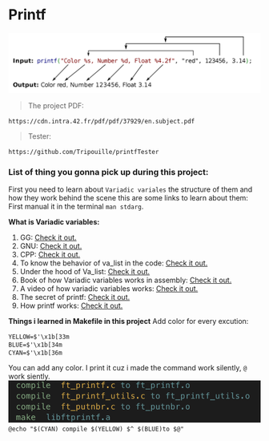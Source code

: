 # Printf
![image](image/printf.png)
> The project PDF:
```
https://cdn.intra.42.fr/pdf/pdf/37929/en.subject.pdf
```
> Tester:
```
https://github.com/Tripouille/printfTester
```
### List of thing you gonna pick up during this project:
First you need to learn about `Variadic variales` the structure of them and how they work behind the scene this are some links to learn about them:
First manual it in the terminal `man stdarg`.

**What is Variadic variables:**
1. GG: [Check it out.](https://www.geeksforgeeks.org/variadic-functions-in-c/)
2. GNU: [Check it out.](https://www.gnu.org/software/libc/manual/html_node/Variadic-Functions.html)
3. CPP: [Check it out.](https://en.cppreference.com/w/c/variadic)
4. To know the behavior of va_list in the code: [Check it out.](https://www.thegeekstuff.com/2017/05/c-variadic-functions/)
5. Under the hood of Va_list: [Check it out.](https://stackoverflow.com/questions/4958384/what-is-the-format-of-the-x86-64-va-list-structure#:~:text=The%20va_list%20type%20is%20an,is%20given%20in%20%EF%AC%81gure%203.34.)
6. Book of how Variadic variables works in assembly: [Check it out.](https://github.com/hjl-tools/x86-psABI/wiki/x86-64-psABI-1.0.pdf)
7. A video of how variadic variables works: [Check it out.](https://www.youtube.com/watch?v=FgvrnYScdH8&t=108s)
8. The secret of printf: [Check it out.](https://www.youtube.com/watch?v=Y9kUWsyyChk&t=751s)
9. How printf works: [Check it out.](https://www.youtube.com/watch?v=lxhrr7kgdqw&t=924s)

**Things i learned in Makefile in this project**
Add color for every excution:
```
YELLOW=$'\x1b[33m
BLUE=$'\x1b[34m
CYAN=$'\x1b[36m
```
You can add any color.
I print it cuz i made the command work silently, `@` work siently.
![image](image/colors.png)
```@echo "$(CYAN) compile $(YELLOW) $^ $(BLUE)to $@"```
